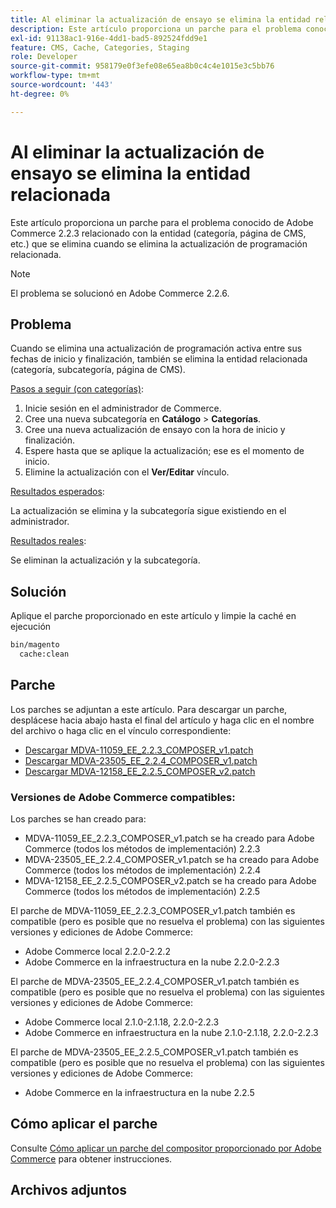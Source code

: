 ```yaml
---
title: Al eliminar la actualización de ensayo se elimina la entidad relacionada
description: Este artículo proporciona un parche para el problema conocido de Adobe Commerce 2.2.3 relacionado con la entidad (categoría, página de CMS, etc.) que se elimina cuando se elimina la actualización de programación relacionada.
exl-id: 91138ac1-916e-4dd1-bad5-892524fdd9e1
feature: CMS, Cache, Categories, Staging
role: Developer
source-git-commit: 958179e0f3efe08e65ea8b0c4c4e1015e3c5bb76
workflow-type: tm+mt
source-wordcount: '443'
ht-degree: 0%

---
```


# Al eliminar la actualización de ensayo se elimina la entidad relacionada

Este artículo proporciona un parche para el problema conocido de Adobe Commerce 2.2.3 relacionado con la entidad (categoría, página de CMS, etc.) que se elimina cuando se elimina la actualización de programación relacionada.

>[!NOTE]
>
>El problema se solucionó en Adobe Commerce 2.2.6.

## Problema

Cuando se elimina una actualización de programación activa entre sus fechas de inicio y finalización, también se elimina la entidad relacionada (categoría, subcategoría, página de CMS).

<u>Pasos a seguir (con categorías)</u>:

1. Inicie sesión en el administrador de Commerce.
1. Cree una nueva subcategoría en **Catálogo** > **Categorías**.
1. Cree una nueva actualización de ensayo con la hora de inicio y finalización.
1. Espere hasta que se aplique la actualización; ese es el momento de inicio.
1. Elimine la actualización con el **Ver/Editar** vínculo.

<u>Resultados esperados</u>:

La actualización se elimina y la subcategoría sigue existiendo en el administrador.

<u>Resultados reales</u>:

Se eliminan la actualización y la subcategoría.

## Solución

Aplique el parche proporcionado en este artículo y limpie la caché en ejecución

```bash
bin/magento
  cache:clean
```

## Parche

Los parches se adjuntan a este artículo. Para descargar un parche, desplácese hacia abajo hasta el final del artículo y haga clic en el nombre del archivo o haga clic en el vínculo correspondiente:

* [Descargar MDVA-11059\_EE\_2.2.3\_COMPOSER\_v1.patch](assets/MDVA-11059_EE_2.2.3_COMPOSER_v1.patch.zip)
* [Descargar MDVA-23505\_EE\_2.2.4\_COMPOSER\_v1.patch](assets/MDVA-23505_EE_2.2.4_COMPOSER_v1.patch.zip)
* [Descargar MDVA-12158\_EE\_2.2.5\_COMPOSER\_v2.patch](assets/MDVA-12158_EE_2.2.5_COMPOSER_v2.patch.zip)

### Versiones de Adobe Commerce compatibles:

Los parches se han creado para:

* MDVA-11059\_EE\_2.2.3\_COMPOSER\_v1.patch se ha creado para Adobe Commerce (todos los métodos de implementación) 2.2.3
* MDVA-23505\_EE\_2.2.4\_COMPOSER\_v1.patch se ha creado para Adobe Commerce (todos los métodos de implementación) 2.2.4
* MDVA-12158\_EE\_2.2.5\_COMPOSER\_v2.patch se ha creado para Adobe Commerce (todos los métodos de implementación) 2.2.5

El parche de MDVA-11059\_EE\_2.2.3\_COMPOSER\_v1.patch también es compatible (pero es posible que no resuelva el problema) con las siguientes versiones y ediciones de Adobe Commerce:

* Adobe Commerce local 2.2.0-2.2.2
* Adobe Commerce en la infraestructura en la nube 2.2.0-2.2.3

El parche de MDVA-23505\_EE\_2.2.4\_COMPOSER\_v1.patch también es compatible (pero es posible que no resuelva el problema) con las siguientes versiones y ediciones de Adobe Commerce:

* Adobe Commerce local 2.1.0-2.1.18, 2.2.0-2.2.3
* Adobe Commerce en infraestructura en la nube 2.1.0-2.1.18, 2.2.0-2.2.3

El parche de MDVA-23505\_EE\_2.2.5\_COMPOSER\_v1.patch también es compatible (pero es posible que no resuelva el problema) con las siguientes versiones y ediciones de Adobe Commerce:

* Adobe Commerce en la infraestructura en la nube 2.2.5

## Cómo aplicar el parche

Consulte [Cómo aplicar un parche del compositor proporcionado por Adobe Commerce](/help/how-to/general/how-to-apply-a-composer-patch-provided-by-magento.md) para obtener instrucciones.

## Archivos adjuntos
